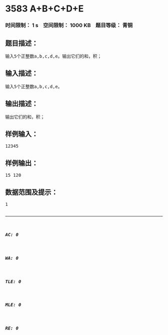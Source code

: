 # 3583 A+B+C+D+E   
### 时间限制： 1 s&nbsp;&nbsp;&nbsp;&nbsp;空间限制： 1000 KB&nbsp;&nbsp;&nbsp;&nbsp;题目等级： 青铜  
## 题目描述：  

<pre>
输入5个正整数a,b,c,d,e。输出它们的和，积；
</pre>
  
  
## 输入描述：  

<pre>
输入5个正整数a,b,c,d,e。
</pre>
  
  
## 输出描述：  

<pre>
输出它们的和，积；
</pre>
  
  
## 样例输入：  

<pre>
12345
</pre>
  
  
## 样例输出：  

<pre>
15 120
</pre>
  
  
## 数据范围及提示：  

<pre>
1<a,b,c,d,e<100000000                                                                                                                                    

</pre>
  
  
***  

##### AC: 0  
##### WA: 0  
##### TLE: 0  
##### MLE: 0  
##### RE: 0  
